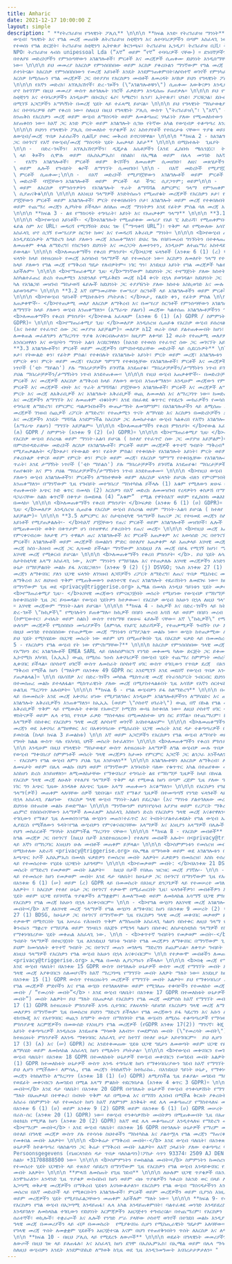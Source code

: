```yaml
---
title: Amharic
date: 2021-12-17 10:00:00 Z
layout: simple
description: " **የትሪገራይዝ የግላዊነት ፖሊሲ** \n\n\n **ክፍል አንድ፡ የትሪገራይዝ ማንነት** \n\n\n የእርስዎን
  ውሂብ፣ ግላዊነት እና የግል መረጃ መጠበቅ ለትሪገራይዝ ስቲቺንግ እና ለተባባሪዎቻችን በጣም አስፈላጊ ነው። ትሪገራይዝ ኬንያ ሃላፊነቱ
  የተወሰነ የግል ድርጅት፣ ትሪገራይዝ ስቲቺንግ ኢትዮጵያ ቅርንጫፍ፣ ትሪገራይዝ ኢንዲያ፣ ትሪገራይዝ ቢቪ፣ ትሪገራይዝ ደቡብ አፍሪካ
  NPO፣ ትሪገራይዝ ላብስ unipessoal Lda (“እኛ” ወይም “የኛ” ተባባሪዎች ናቸው) ። ደንበኞቻችን (\"ተጠቃሚዎች\")
  በተለያዩ መድረኮቻችን የምንሰጣቸውን አገልግሎቶች፣ ምርቶች እና መረጃዎች ሲጠቀሙ ደህንነት እንዲሰማቸው ማድረግ ለኛ በጣም አስፈላጊ
  ነው። \n\n\n ይህ መመሪያ ከእርስዎ የምንሰበስበው ወይም እርስዎ ያቀረቡልን ማንኛውም የግል መረጃ የሚስተናገድበትን መሰረት
  ይተነትናል። ከእርስዎ የምንሰበስበውን የመረጃ አይነቶች እንዴት እንደምንጠቀምበት፣ለሶስተኛ ወገኖች የምንካፈልበትን ሁኔታዎች እና
  እርስዎ ከሚሰጡን የግል መረጃዎች ጋር በተያያዘ የእርስዎን መብቶች ለመረዳት እባክዎ ይህን የግላዊነት ፖሊሲ በጥንቃቄ ያንብቡ።
  \n\n\n የእኛን መድረክ፣ አፕሊኬሽኖች፣ ድረ-ገጾችን (\"አገልግሎቶቹን\") ሲጠቀሙ እውቅናዎን እንዲያሳዩ ይጠየቃሉ አስፈላጊ
  ሆኖ ከተገኘም በዚህ መመሪያ ውስጥ ለተገለጹት ነገሮች ፈቃድዎን እንዲሰጡ ይጠየቃሉ። \n\n\n ይህ የግላዊነት ፖሊሲ በትሪገራይዝ
  ስቲቺንግ እና ተባባሪዎቻችን እንዲሁም በቡርኪና ፋሶ፣ ካሜሮን፣ ኬንያ፣ ኢትዮጵያ፣ ህንድ፣ ፖርቹጋል፣ ደቡብ አፍሪካ እና ኔዘርላንድ
  በሚገኙ አጋሮቻችን አማካኝነት በመረጃ ሂደት ላይ ተፈጻሚ ይሆናል። \n\n\n ይህ የግላዊነት ማስታወቂያ በትሪገራይዝ ስቲቺንግ
  እና በተባባሪዎቹ ስም የቀረበ ነው። ስለዚህ በዚህ የግላዊነት ፖሊሲ ውስጥ \"ትሪገራይዝ\"፣ \"እኛ\" ወይም \"የኛ\" በለን
  ስንጠቅስ የእርስዎን መረጃ ወይም ውሂብ ለማሰናዳት ወይም ለመቆጣጠር ሃላፊነት ያለው የሚመለከተውን የትሪገራይዝ ተባባሪ አካልን
  እየጠቀስን ነው። ከእኛ ጋር አንድ ምርት ወይም አገልግሎት ሲገዙ የትኛው አካል የውሂብዎ ተቆጣጣሪ እንደሚሆንም እናሳውቅዎታለን።
  \n\n\n ይህንን የግላዊነት ፖሊሲ በተመለከተ ጥያቄዎች እና አስተያየቶች የተበረታቱ ናቸው። ጥያቄ ወይም አስተያየት በሚኖር ጊዜ
  ለውሂብ/መረጃ ጥበቃ ኦፊሰራችን ሲልቪያ ቦወር መቅረብ ይኖርባቸዋል። \n\n\n **ክፍል 2 - ከአገልግሎቶች፣ ምርቶች እና መረጃዎች
  ጋር በተገናኘ የእኛ የውሂብ/መረጃ ማሰናዳት ሂደት አጠቃላይ እይታ** \n\n\n በሚከተሉት  ጊዜያት  መረጃዎን  እንዲሰጡን  ይጠየቃሉ፡-
  \n\n -   በድረ-ገጻችን፣  አፕሊኬሽኖቻችን፣  ዲጂታል  እሴቶቻችን (እንደ  ፌስቡክ  ሜሴንጀር፣  ትዊተር፣  ዋትስአፕ፣  ኢንስታግራም)
  \ ላይ  ቅጾችን  ሲሞሉ  ወይም  በኤስኤምኤስ፣  በስልክ፣  በኢሜል  ወይም  በሌላ  መንገድ  ከእኛ  ጋር  ሲፃፃፉ; \n\n
  -   የእኛን  አገልግሎቶች፣  ምርቶች  ወይም  ቅናሾችን  ለመጠቀም  ሲመዘገቡ፣  ለዜና  መጽሄታችን፣  የማስተዋወቂያ  ኢሜይሎች
  \ ወይም  ሌሎች  የግብይት  ቁሶች  ለማግኘት  ሲመዘገቡ፤ \n\n -   በእኛ  መድረኮች  የሚያገኟቸውን  አገልግሎቶች  ወይም
  \ ምርቶች  ሲጠቀሙ;\n\n -   በእኛ  መድረኮች  የሚያገኟቸውን  አገልግሎቶች  ወይም  ምርቶች  ደረጃ  ሲሰጡ\n\n -   በእኛ
  \ መድረኮች  ባገኟቸውን አገልግሎቶች  ወይም  ምርቶች  ላይ  ችግር  ሲያጋጥም; ወይም\n\n -   አገልግሎቶቻችንን  ለመገምገም
  \ ወይም  ለእርስዎ  የምንሰጥዎትን  የአገልግሎት  ጥራት  ለማሻሻል  ለምርምር  ዓላማ  የምንጠቀምባቸውን  የዳሰሳ  ጥናቶችን
  \ ሲያጠናቅቁ\n\n \n\n\n ለእነዚህ ዓላማዎች እንድትሰጡን የሚጠየቁት መረጃዎች የእርስዎን ጾታ፣ የልደት ቀን፣ ስልክ ቁጥር፣
  ያገኟቸውን ምርቶች ወይም አገልግሎቶች፣ ምርት የተቀበሉበትን ቦታ፣ አገልግሎት ወይም መረጃ የተቀበሉበትን ቦታ፣ የተመለሱ ሽልማቶችን
  ወይም ተጨማሪ መረጃን ሊያካትቱ ይችላሉ። ለበለጠ መረጃ ማንነትዎን እንደ የፊትዎ ምስል ባለ መረጃ እንዲያረጋግጡ ሊጠየቁ ይችላሉ።
  \n\n\n **ክፍል 3 - ልዩ የማስናዳት ተግባራት፣ አይነት እና የአጠቃቀም ዓላማ** \n\n\n **3.1 ድረ-ገጾቻችንን ሲጠቀሙ**
  \n\n\n <b>የውሂብ አይነቶች፡- </b>አገልግሎት የሚጠይቀው መሳሪያ የአይ ፒ አድራሻ፣ የሚጠቀምበት ቀን እና ሰአት፣ የተጠየቀው
  ፋይል ስም እና URL፣ መዳረሻ የሚገኝበት ድህረ ገጽ (“ማጣቀሻ URL”)፣ ጥቅም ላይ የሚውለው አሳሽ(web browser) እና
  አስፈላጊ ሆኖ ሲገኝ የመሣሪያዎ ስርዓተ ክወና እና የመዳረሻ አቅራቢዎ ማንነት። \n\n\n <b>የውሂብ ጠቀሜታ፡- </b>ወደ ድረ-ገጻችን
  እንዲያደርሱዎት ለማድረግ ከላይ ያለውን መረጃ እንጠቀማለን፣ ድህረ ገጹ የበይነመረብ ግንኙነትን በተቀላጠፈ ሁኔታ መመስረት እና
  ለመጠቀም ቀላል ለማድረግ፤ የስርዓቱን ደህንነት እና መረጋጋት ለመተንተን, እንዲሁም ለተጨማሪ አስተዳደራዊ ዓላማዎች ጠቀሜታ ላይ
  ይውላል። \n\n\n <b>ለመጠቀማችን የቀረበ ምክንያት፡ </b>ህጋዊ ፍላጎቶች (አንቀጽ 6 (1) (ረ) GDPR)። የእኛ ህጋዊ
  ፍላጎት ከላይ በተዘረዘሩት የመረጃ አሰባሰብ ዓላማዎች ላይ የተመሰረተ ነው። እርስዎን ለመለየት ዓላማ የተሰበሰበውን መረጃ አንጠቀምም።
  ከላይ ያለውን የግል መረጃ የማቅረብ ግዴታ የለብዎትም። ነገር ግን፣ እንደዚህ አይነት የግል መረጃዎች ካልተሰጡ ድረ-ገጾቹን መጠቀም
  አይችሉም። \n\n\n <b>የማጠራቀሚያ ጊዜ፡ </b>ማንኛውም ከደህንነት ጋር ተዛማጅነት ያለው ክስተት (ለምሳሌ የDDoS ጥቃት)
  እስካልተፈጠረ ድረስ ተጠቃሚን እንድንለይ የሚፈቅደን መረጃ ከ14 ቀናት በኋላ ይወገዳል። ከደህንነት ጋር ተዛማጅነት ያለው ክስተት
  ካለ የአገልጋይ መዝገብ ማስታወሻ ፋይሎች ከደህንነት ጋር ተያያዥነት ያለው ክስተቱ እስኪወገድ እና ሙሉ በሙሉ እስኪገለፅ ድረስ
  አይወገዱም። \n\n\n **3.2 እኛ በምንመራቸው የመሣሪያ ስርዓቶች ላይ አገልግሎቶችን ወይም ምርቶችን ለማግኘት ሲመዘገቡ**
  \n\n\n <b>የውሂብ ዓይነቶች የሚከተሉትን ያካትታሉ: </b>ጾታ, የልደት ቀን, የፊትዎ ምስል \n\n\n <b>የዚህ ውሂብ
  አጠቃቀሞች፡- </b>የተጠቃሚ መለያ ለእርስዎ ለማቅረብ እና በመሣሪያ ስርዓቶች የምንሰጣቸውን አገልግሎቶች፣ ምርቶች እና መረጃዎች
  ለማግኘት ከላይ ያለውን ውሂብ እንጠቀማለን። (አማራጭ ያልሆነ) መረጃው ካልተሰጠ አገልግሎቶቻችንን ማግኘት አይቻልም። \n\n\n
  <b>ለመጠቀማችን የቀረበ ምክንያት፡ </b>የውል አፈጻጸም (አንቀጽ 6 (1) (ለ) GDPR / ስምምነት (አንቀጽ 9 (2) (ሀ)
  GDPR)። \n\n\n <b>የማጠራቀሚያ ጊዜ፡ </b>መለያዎ እንዲሰረዝ ሲጠይቁ የእርስዎ ውሂብ ይሰረዛል ወይም ማንነት አልባ ይደረጋል
  (እና ከተለየ የተፈጥሮ ሰው ጋር መያያዝ አይቻልም)። መለያዎ ከ12 ወራት በላይ ያልተጠቀሙበት ከሆነ፣ አገልግሎቶቻችንን መጠቀም
  ለመቀጠል መፈለግዎን ለማረጋገጥ ጥያቄ እናቀርብሎታለን። ከዚያም ለቀጣይ 12 ወራት የተጠቃሚ መለያዎት ጥቅም ላይ ካልዋለ፣ መለያዎትን
  እንሰርዘዋለን እና ውሂቦትን ማንነት አልባ እናደርገዋለን (ከአንድ የተወሰነ የተፈጥሮ ሰው ጋር መገናኘት አይቻልም)። \n\n\n
  **3.3 አገልግሎቶችን፣ ምርቶች ወይም መረጃዎችን በምናስተዳድራቸው መድረኮች ላይ ሲደርሱዎት** \n\n\n የውሂብ አይነቶች የሚያጠቃልሉት፡
  ጾታ፣ የትውልድ ቀን፣ የፊትዎ ምስል፣ የተቀበሉት የአገልግሎት አይነት፣ ምርት ወይም መረጃ፣ አገልግሎቱን ያቀረቡልዎ ተዋናይ ወይም
  የምርት ቀን፣ ምርት ወይም መረጃ፣ የእርስዎ ግምገማ የተቀበሏቸው የአገልግሎቶች፣ ምርቶች እና መረጃዎች ጥራት፣ እንደ ታማኝነት
  ነጥቦች ('ቲኮ ማይልስ') ያሉ ማበረታቻዎችን ይገባኛል እንደጠየቁ፣ ማበረታቻዎችን/ታማኝነትን ነጥብ ይገባኛል የጠየቁበት እና ምን
  ያህል ማበረታቻዎችን/ታማኝነትን ነጥብ እንደተጠቀሙ። \n\n\n የዚህ ውሂብ አጠቃቀሞች፡- በመድረኮቻችን የምንሰጣቸውን አገልግሎቶች፣
  ምርቶች እና መረጃዎች ለእርስዎ ለማቅረብ ከላይ ያለውን ውሂብ እንጠቀማለን። እንዲሁም መረጃውን የምንጠቀመው የሚያገኟቸው የአገልግሎት፣
  ምርቶች እና መረጃዎች ብዛት እና ጥራት ለማሻሻል፣ ያገኟቸውን አገልግሎቶች፣ ምርቶች እና መረጃዎች ለማረጋገጥ፣ ላገኙት አገልግሎት፣
  ምርት እና መረጃ ለአቅራቢዎች እና አገልግሎት አቅራቢዎች ወጪ ለመመለስ እና ለማረጋገጥ ነው። ከመድረክዎቻችን አገልግሎቶችን፣ ምርቶች
  እና መረጃዎችን ለማግኘት እና ለመጠቀም ብቁነትዎ፣ እንደ በዘፈቀደ ቁጥጥር የተደረጉ ሙከራዎችን የመሳሰሉ የምርምር ጣልቃገብነቶችን
  ተግባራዊ ለማድረግ፣ የምርምር ጣልቃገብነቶችን ውጤታማነት ለመገምገም፣ በአገልግሎታችን ላይ ለሚሰጡ አገልግሎቶች፣ ምርቶች ወይም
  መረጃዎች ገንዘብ ሰጪዎች ሪፖርት ለማድረግ፣ የተጠቃሚን ጥናት ለማካሄድ እና እርስዎን በመድረኮቻችን ያገኟቸውን አገልግሎቶች፣ ምርቶች
  እና መረጃዎችን እንዴት ማሻሻል እንደምንችል ከእርስዎ ጋር ለመከታተል። ውሂብ ካልቀረበ የእኛን አገልግሎቶች፣ ምርት ወይም መረጃ
  (አማራጭ ያልሆነ) ማግኘት አይቻልም። \n\n\n <b>ለመጠቀማችን የቀረበ ምክንያት፡ </b>የውል አፈጻጸም (አንቀጽ 6 (1)
  (ለ) GDPR / ስምምነት (አንቀጽ 9 (2) (ሀ) GDPR)። \n\n\n <b>የማጠራቀሚያ ጊዜ፡ </b>መለያዎ እንዲሰረዝ ሲጠይቁ
  የእርስዎ ውሂብ ይሰረዛል ወይም ማንነት-አልባ ይሆናል ( ከተለየ የተፈጥሮ ሰው ጋር መያያዝ አይቻልም)። \n\n\n **3.4 እኛ
  በምናስተዳድራቸው መድረኮች ለርስዎ የአገልግሎቶች፣ ምርቶች ወይም መረጃዎች ቀጥተኛ ግብይት ማቅረብ** \n\n\n <b>የውሂብ አይነቶች
  የሚያጠቃልሉት፡ </b>ጾታ፣ የትውልድ ቀን፣ የፊትዎ ምስል፣ የተቀበሉት የአገልግሎት አይነት፣ ምርት ወይም መረጃ፣ አገልግሎቱን
  ያቀረቡልዎ ተዋናይ ወይም የምርት ቀን፣ ምርት ወይም መረጃ፣ የእርስዎ ግምገማ የተቀበሏቸው የአገልግሎቶች፣ ምርቶች እና መረጃዎች
  ጥራት፣ እንደ ታማኝነት ነጥቦች ('ቲኮ ማይልስ') ያሉ ማበረታቻዎችን ይገባኛል እንደጠየቁ፣ ማበረታቻዎችን/ታማኝነትን ነጥብ ይገባኛል
  የጠየቁበት እና ምን ያህል ማበረታቻዎችን/ታማኝነትን ነጥብ እንደተጠቀሙ። \n\n\n <b>የዚህ ውሂብ አጠቃቀሞች፡ </b>ከላይ
  ያለውን ውሂብ አገልግሎቶችን፣ ምርቶችን ለማስተዋወቅ ወይም ለእርስዎ ፍላጎት ይሆናሉ ብለን የምናምንበትን መረጃ ለእርስዎ ለመስጠት
  እንጠቀማለን። በማንኛውም ጊዜ የግብይት መተግበሪያ ማስተካከል ይችላሉ (1) አቁም የሚለውን ጽሁፍ በአገልግሎታችን ለመመዝገብ ወደ
  ተጠቀሙበት አጭር ኮድ ቁጥር በመላክ (2) እርስዎን በእኛ መድረክ ለመመዝገብ የረዳዎትን ቀስቃሽ በማነጋገር እና በማሳወቅ (3)
  ባጋራናቸው ስልክ ቁጥሮች በቀጥታ በመደወል (4) “አቁም”  የሚል የዋትስአፕ ወይም የፌስቡክ መልእክት በመላክ ወይም (5) ኢሜል
  በመላክ። \n\n\n <b>ለመጠቀማችን የቀረበ ምክንያት፡ </b>ፍቃድ (አንቀጽ 6 (1) (ሀ) GDPR)። \n\n\n <b>የማጠራቀሚያ
  ጊዜ፡ </b>መለያዎ እንዲሰረዝ ሲጠይቁ የእርስዎ ውሂብ ይሰረዛል ወይም ማንነት-አልባ ይሆናል ( ከተለየ የተፈጥሮ ሰው ጋር መያያዝ
  አይቻልም)። \n\n\n **3.5 ለምርምር እና ስታቲስቲካዊ ዓላማዎች ከጤናዎ ጋር የተዛመደ መረጃን ስለመጠቀም** \n\n\n <b>የውሂብ
  አይነቶች የሚያጠቃልሉት፡- </b>ከእኛ ያገኟቸውን የጤና ምርቶች ወይም አገልግሎቶች መዝገቦች፣ ሌሎች የእኛን ምርቶች ወይም አገልግሎቶች
  በሚጠቀሙበት ወቅት በቀጥታም ሆነ በተዘዋዋሪ ያቀረቡትን የጤና መረጃ። \n\n\n <b>የዚህ መረጃ አጠቃቀሞች፡- </b>ይህን መረጃ
  የምናቀናብረው ከጾታዊ ሥነ ተዋልዶ ጤና አገልግሎቶች እና ምርቶች አጠቃቀም እና አወሳሰድ ጋር በተገናኘ ምርምር ለማድረግ እና በጤና
  ምርቶች፣ አገልግሎቶች ወይም መረጃዎች በመልክዓ ምድር በተለያየ አጠቃቀም ላይ አጠቃላይ አሃዛዊ መረጃን ለማዘጋጀት ከእርስዎ ያገኘነው
  መረጃ ከስነ-ሕዝብ መረጃ ጋር ሊዛመድ ይችላል። ማንኛውም እንደዚህ ያለ መረጃ በይፋ የሚገኝ ከሆነ፣ ማንነቱ ሳይገለጽ እንደ ማጠቃለያ
  አሃዛዊ መረጃ የሚቀርብ ይሆናል። \n\n\n <b>ለመጠቀማችን የቀረበ ምክንያት፡ </b>. ይህ ሂደት ለሳይንሳዊ ምርምር ወይም
  ስታትስቲካዊ አላማ አስፈላጊ ነው, እናም ማንነትን የማይገልጹ እና የተጠቃለሉ አሃዛዊ መረጃዎችን አንድን ሰው ለይቶ ለማወቅ በምንም
  ሁኔታ በማይቻልበት መልኩ ይፋ እናደርጋለን። (አንቀጽ 9 (2) (j) DSVGO; ንኡስ አንቀጽ 27 (1) BDSG)። ለነዚህ አላማዎች
  መረጃን ለማቀናበር ያለን ህጋዊ ፍላጎት ለገንዘብ ለጋሾቻችን ሪፖርት ለማድረግ፣ ለጤና ጥበቃ ሚኒስቴር መስሪያ ቤቶች ህጋዊ ሪፖርት
  ለማቅረብ እና ለህዝብ ጥቅም የሚጠቅመውን ሁለንተናዊ የጤና አገልግሎት ተደራሽነትን ለመደገፍ ነው። ከሁኔታዎች ጋር በተያያዙ ምክንያቶች
  በማንኛውም ጊዜ ወደ <privacy@triggerise.org> ኢሜል በመላክ እንዲህ ዓይነቱን ሂደት መቃወም ይችላሉ። \n\n\n
  <b>የማጠራቀሚያ ጊዜ፡- </b>አሃዛዊ መረጃውን የምናዘጋጅበት መሰረት የሚሆነው የውሂብዎ የማከማቻ ጊዜ በክፍል 3.2 መሰረት
  ከተቀናበረበት ጊዜ ጋር ይዛመዳል። የውሂብ ሂደትዎን ከተቃወሙ፣ የእርስዎ ውሂብ ከአሁን በኋላ ለዚህ ዓላማ ጥቅም ላይ አይውልም
  ። አሃዛዊ መረጃውም ማንነት-አልባ ይሆናል። \n\n\n **ክፍል 4 - ኩኪዎች እና በድረ-ገፃችን ላይ ክትትል** \n\n\n የእኛ
  ድረ-ገጾች \"ኩኪዎች\" የሚባሉትን ይጠቀማሉ። ኩኪዎች በበይነ መረብ አሳሽ ላይ ወይም በበይነ መረብ አሳሽ ውስጥ በተጠቃሚው መሳሪያ
  (ኮምፒውተር፣ ታብሌት ወይም ስልክ) ውስጥ የተከማቹ የጽሁፍ ፋይሎች ናቸው። እኛ \"ኩኪዎች\" የሚለውን ቃል በድረ-ገጻችን ላይ
  ሁሉንም መረጃዎች የሚሰበስቡ መሳሪያዎችን (ለምሳሌ የአይፒ አድራሻዎች, የተጠቃሚዎች ጉብኝት ቦታ እና ጊዜ) ለማመልከት እንጠቀማለን።
  በዚህ መንገድ የተሰበሰበው የተጠቃሚው መረጃ ማንነቱን በማያጋልጥ መልኩ ነው። ውሂቡ ከተጠቃሚው ሌላ የግል ውሂብ ጋር አብሮ አይከማችም።
  ይህ ሂደት የሚካሄደው በህጋዊ መሰረት ነው ወይም ህግ በሚጠየቅበት ጊዜ በእርስዎ ፍቃድ ላይ በመመስረት ነው። \n\n\n **ክፍል
  5 - የእርስዎን የግል ውሂብ የት ነው የምናከማቸው?** \n\n\n ከእርስዎ የምንሰበስበው ግላዊ መረጃ በአውሮፓ ህብረት (አውሮፓ)
  የአማዞን ድር አገልግሎቶች EMEA SARL ላይ በሉክሰምበርግ የንግድ መቀመጫ ካለው ድርጅት ጋር ይቀመጣል። ይህ መረጃ ግን ከአውሮፓ
  ኢኮኖሚክ አካባቢ (ኢኢኤ) ውጪ በሚሰሩ ንዑስ አቀናባሪዎች በውሂብ ሂደት ተጨማሪ ስምምነት መሰረት  አንቀጽ 44 እና ተከታይ GDPR
  ሊቀናበር ይችላል። በሶስተኛ ሀገሮች ውስጥ ለመስራት በሶስተኛ ሀገር ውስጥ ተገቢውን የጥበቃ ደረጃ  በአንቀጽ 46 GDPR እንደተጠቀሰው
  ማቅረብ የሚችል ከሆነ (ማለትም በአንቀጽ 49 GDPR ስር እንደሚገኙ እንደ መደበኛ የውሂብ ጥበቃ አንቀጾች፣ ወይም ልዩ ሁኔታዎች
  ያጠቃልላል)። \n\n በአሳሽዎ እና በድረ-ገፃችን መካከል ሚስጥራዊ መረጃ የትራንስፖርት ንብርብር ደህንነት (\"TLS\") በመጠቀም
  በተመሰጠረ መልኩ ይተላለፋል። ሚስጥራዊነት ያለው መረጃ በሚያስተላልፉበት ጊዜ አሳሽዎ የእኛን ሰርተፍኬት ማረጋገጥ የሚችል መሆኑን
  ሁልጊዜ ማረጋገጥ አለብዎት። \n\n\n **ክፍል 6 - የግል ውሂብዎን ይፋ ስለማድረግ** \n\n\n በመረጃ ማቀናበሪያ ስምምነት
  ላይ በመመስረት እንደ መረጃ አቀናባሪ ሆነው የሚያገለግሉና እንዲሁም አገልግሎቶቻችንን ለማካሄድና እና ጠብቆ ለማቆየት የቴክኒክ
  አገልግሎት አቅራቢዎችን እንጠቀማለን። ከኢኢኤ (ወይም \"ሶስተኛ ሀገራት\") ውጪ በኛ በኩል የግል መረጃን የሚያዘጋጁ አገልግሎት
  አቅራቢዎች ጥቅም ላይ የሚውሉት ተቀባዩ የአውሮፓ ኮሚሽን ውሳኔ ከተቀበለ ነው። ለዚህ ሶስተኛ ሀገር ተገቢነት፣ተስማሚ ወይም ተገቢ
  ዋስትናዎች ወይም ሌላ ተገቢ የጥበቃ ፈቃድ ማስተላለፍ በሚመለከተው ህግ ስር ይገኛል። በተጨማሪም፣ ከላይ በአንቀጽ 3 ከተዘረዘሩት
  አላማዎች በስተቀር የእርስዎን ግላዊ መረጃ ለሶስተኛ ወገኖች አናስተላልፍም። \n\n\n <b>ለመጠቀማችን የቀረበ ምክንያት፡ </b>የግል
  መረጃን ወደ አቀናባሪ ለማዘዋወር እና በአቀነባባሪው የሚሰራበት ህጋዊ መሰረት እንደ ዳታ ተቆጣጣሪዎች በምንተማመንበት ህጋዊ መሰረት
  ይወሰናል (ከላይ ክፍል 3 ይመልከቱ) \n\n እኛ ወይም አጋሮቻችን የእርስዎን የግል ውሂብ ለማሳየት ወይም ለማጋራት በምንሰራበት
  የግዛት ክልል ውስጥ ባሉ የአካባቢ ህጎች መሰረት ከተፈለገን። \n\n\n <b>ለመጠቀማችን የቀረበ ምክንያት፡ </b>ህጋዊ ግዴታ።
  \n\n እንዲሁም በዚህ የግላዊነት ማስታወቂያ ውስጥ ለተዘረዘሩት አላማዎች ለግል ውሂብዎ ሙሉ ጥበቃ በሚሰጡ አግባብነት ያላቸው
  የውሂብ ማቀናበሪያ ስምምነቶች መሰረት ግላዊ መረጃዎን ከታመኑ የምርምር አጋሮች ጋር ልንጋራ እንችላለን። \n\n\n **ክፍል 7
  - የእርስዎን የግል ውሂብ ለምን ያህል ጊዜ እንይዛለን** \n\n\n አገልግሎቶቹን ለእርስዎ ለማቅረብ፣ ሊነሱ የሚችሉ ልዩ ጉዳዮችን
  ለመፍታት ወይም በሌላ መልኩ በህግ ወይም በማንኛውም አግባብነት ባለው የቁጥጥር አካል በተጠየቀው መሰረት ከላይ ያለውን መረጃ አስፈላጊ
  እስከሆነ ድረስ እንይዘዋለን። ለሚመለከታቸው የማቀናበሪያ ተግባራት ልዩ የማከማቻ ጊዜዎች ከላይ በክፍል 3 ተዘርዝረዋል። \n\n\n
  የእርስዎ ግላዊ መረጃ ለሁለት የተለያዩ ዓላማዎች ጥቅም ላይ የሚውል ከሆነ በጣም ረጅም ጊዜ ያለው ዓላማ እስኪያልቅ ድረስ እናቆየዋለን፣
  ነገር ግን አጭር ጊዜው እንዳለቀ ለአጭር ጊዜው አላማ መጠቀሙን እናቆማለን። \n\n\n የእርስዎን የግል ውሂብ መዳረሻ ለሚመለከተው
  ዓላማ(ዎች) መጠቀም ላለባቸው ሰዎች ገድበናል። የእኛ የማቆያ ጊዜዎች በተመጣጣኝ የንግድ ፍላጎቶች ላይ የተመሰረቱ ናቸው፣ ከአሁን
  በኋላ አስፈላጊ ያልሆነው  የእርስዎ ግላዊ ውሂብ ማንነት-አልባ ይደረጋል። (እና ማንነቱ ያልተገለጸው መረጃ ሊቆይ ይችላል) ወይም
  ደህንነቱ በተጠበቀ መልኩ ይወድማል። \n\n\n ማንኛውንም የህግ፣የሂሳብ አያያዝ ወይም የሪፖርት ማቅረቢያ መስፈርቶችን ለማርካት
  ጨምሮ የሰበሰብናቸውን አላማዎች ለመፈጸም አስፈላጊ እስከሆነ ድረስ የእርስዎን ግላዊ መረጃ እናቆየዋለን። \n\n\n ለግል ውሂቡ
  ተገቢውን የማቆያ ጊዜ ለመወሰን፣የግል ውሂቡን መጠን፣ተፈጥሮ እና ትብነት፣ያልተፈቀደለት የግል ውሂብ አጠቃቀምዎ ወይም ይፋ ማድረግ
  ሊያደርስ የሚችለውን ጉዳት፣የግል ውሂብዎን የምናቀናብርባቸው አላማዎች እና እነዚያን አላማዎች በሌሎች መንገዶች እና በሚመለከታቸው
  የህግ መስፈርቶች ማሳካት እንደምንችል ማረጋገጥ ናቸው። \n\n\n **ክፍል 8 - የእርስዎ መብቶች** \n\n\n በGDPR ስር፣
  ከግል መረጃዎ ጋር በተገናኘ (ከዚህ በታች እንደተዘረዘረው) የተለያዩ መብቶች አሎት። በ<privacy@triggerise.org>
  ላይ እኛን በማነጋገር እነዚህን ሁሉ መብቶች መጠቀም ይቻላል። \n\n\n <b>ስምምነቱን የመሰረዝ መብት፡ </b>በማንኛውም ጊዜ
  በሚከተለው አድራሻ <privacy@triggerise.org> በኢሜል በማሳወቅ ወይም ወደ አገልግሎቱን በምንሰጥባቸው ሃገራት በሚገኙ
  አጫጭር ኮዶች ኤስኤምኤስ በመላክ ፍቃድዎን የመሰረዝ መብት አለዎት። ፈቃድዎን በመሰረዝ፣ እስከ ተሰረዘበት ጊዜ ድረስ ባለው ስምምነት
  ላይ የተመሰረተው የሂደቱ ህጋዊነት አይጎዳም። \n\n\n <b>የመቃወም መብት: </b>በአንቀጽ 21 DSGVO ሥር ያሉትን ሁኔታዎች
  መሰረት በማድረግ የመቃወም መብት አልዎት።   ከዚህ በታች የበለጠ ዝርዝር መረጃ ያገኛሉ፡- \n\n - ቅንብሩ በህጋዊ ፍላጎቶች
  ላይ የተመሰረተ ከሆነ የመቃወም መብት፡ እንደ ዳታ ባለቤት፣ ከሁኔታዎ ጋር በተገናኘ በማንኛውም ጊዜ የእርስዎን ግላዊ መረጃ መቀናበር
  በአንቀጽ 6 (1) (ሠ) ወይም (ረ) GDPR ላይ በመመስረት በእነዚያ ድንጋጌዎች ላይ የተመሠረተ መገለጫን ጨምሮ የመቃወም መብት
  አለዎት። ፣ ከእርስዎ የተለየ ሁኔታ ጋር በተገናኘ ተቃውሞ በሚፈጠርበት ጊዜ፣ ፍላጎቶችዎን፣ መብቶችዎን እና ነጻነቶችዎን የሚሽረው
  ሂደት ወይም ህጋዊ የይገባኛል ጥያቄዎችን ለማቋቋም፣ ለመለማመድ ወይም ለመከላከል አሳማኝ ህጋዊ ምክንያቶችን እስካላሳየን ድረስ
  የእርስዎን የግል መረጃ ከአሁን በኋላ አናቀናብርም። \n\n - <b>የግል ውሂቦን ለአሃዛዊ መረጃ አገልግሎት መቀናበርን የመቃወም
  መብት፡</b> እኛ ለአሃዛዊ መረጃ ዓላማዎች የግል ውሂቦን ለማቀናበር ከሆነ በአንቀጽ 9 መሠረት (2) (በ) DSGVO, ክፍል
  27 (1) BDSG, ከሁኔታዎ ጋር በተገናኘ በማንኛውም ጊዜ የእርስዎን ግላዊ መረጃ መቀናበር መቃወም ይችላሉ። እንዲህ ዓይነት
  ተቃውሞ በሚኖርበት ጊዜ አሠራሩ የሕዝብን ጥቅም ለማስጠበቅ አስፈላጊ ካልሆነ በስተቀር ለዚህ ዓላማ የሚመለከተውን የግል መረጃ አናቀናብርም።
  ቅንብሩን ማቋረጥ የማይቻል ወይም ግንዛቤን በእጅጉ የሚጎዳ ካልሆነ በስተቀር ለስታቲስቲክስ ዓላማዎች የስታቲስቲክስ ዓላማዎች እና
  የማቀነባበሪያው ሂደት መቀጠል አስፈላጊ ነው. \n\n - <b>ቀጥተኛ ግብይትን የመቃወም መብት፡-</b> የግል መረጃዎ ለቀጥታ
  ግብይት ዓላማዎች በተዘጋጀበት ጊዜ ለእንደዚህ ዓይነቱ ግብይት የግል መረጃዎን ለማቀናበር በማንኛውም ጊዜ የመቃወም መብት አለዎት፣
  ይህም ከመሳሰሉት ቀጥተኛ ግብይት ጋር በተገናኘ መጠን መገለጫ ማድረግን ይጨምራል። ለቀጥታ ግብይት ዓላማዎች ማቀናበርን ከተቃወሙ፣
  ለነዚህ ዓላማዎች የእርስዎን የግል ውሂብ ከአሁን በኋላ አናቀናብርም። \n\n የተቃውሞ መብቶችን ለመጠቀም በማንኛውም ጊዜ ወደ
  <privacy@triggerise.org> ኢሜል በመላክ ሊያነጋግሩን ይችላሉ። \n\n\n <b>በቂ መረጃ የማግኘት መብት</b> ፡
  እንደ ውሂብ ባለቤት፣ በአንቀጽ 15 GDPR ውስጥ በተገለጹት ሁኔታዎች ውስጥ መረጃ የማግኘት መብት አልዎት። ይህ ማለት የእርስዎን
  ግላዊ መረጃ እያቀናበርን ስለመሆናችን ከእኛ ማረጋገጫ የማግኘት መብት አለዎት ማለት ነው። እንደዚያ ከሆነ፣ የግል መረጃውን እና
  በአንቀጽ 15 (1) GDPR ውስጥ የተዘረዘሩትን መረጃዎች የማግኘት መብት አልዎት። ይህ የማቀነባበሪያ አላማዎችን፣ እየተሰሩ ያሉ
  የግል መረጃዎች ምድቦችን እና የግል ውሂቡ የተገለጸላቸው ወይም የሚገለጡ ተቀባዮችን የተመለከተ መረጃን ያካትታል። \n\n\n <b>የመደምሰስ
  መብት / “የመረሳት መብት”</b> ፡ እንደ ውሂብ ባለቤት፣ በአንቀጽ 17 GDPR በተመለከቱት ሁኔታዎች ስር የመሰረዝ (“የመረሳት
  መብት”) መብት አልዎት። ይህ ማለት በአጠቃላይ የእርስዎን የግል መረጃ መደምሰስ ከእኛ የማግኘት መብት አልዎት። እና በአንቀጽ
  17 (1) GDPR ከተዘረዘሩት ምክንያቶች አንዱ ሲተገበር ያለፍላጎት ሳይዘገይ የእርስዎን ግላዊ መረጃ ለማጥፋት እንገደዳለን።
  መለያዎን በማንኛውም ጊዜ በመሰረዝ ይህንን ማድረግ ይችላሉ። የግል መረጃውን ይፋ ካደረግን እና እሱን ለማጥፋት ከተገደድን ፣ ያለውን
  ቴክኖሎጂ እና የአተገባበር ወጪን ከግምት ውስጥ በማስገባት የግል ውሂብን ለሚሰሩ ተቆጣጣሪዎች የማሳወቅ ቴክኒካዊ እርምጃዎችን ጨምሮ
  ምክንያታዊ እርምጃዎችን በመውሰድ የእነዚያን የግል መረጃዎች (የGDPR አንቀጽ 17(2)) ማገናኛ፣ ቅጂ ወይም ብዜት በእንደዚህ
  አይነት ተቆጣጣሪዎች እንዲሰረዙ እንደጠየቁ ማሳወቅ አለብን። የመደምሰስ መብት (\"የመረሳት መብት\")  በአንቀጽ 17 (3) GDPR
  ከተዘረዘሩት ምክንያቶች ለአንዱ ማቀነባበር አስፈላጊ ሆኖ ከተገኘ በተለየ ሁኔታ አይተገበርም።  ይህ ሊሆን የሚችለው ለምሳሌ፡ (በአንቀጽ)
  17 (3) (ለ) እና (ሠ) GDPR) ስር እንደተቀመጠው ሂደቱ ህጋዊ ግዴታን ለመወጣት ወይም ህጋዊ የይገባኛል ጥያቄዎችን ለማቋቋም፣
  ለማካሄድ ወይም ለመከላከል አስፈላጊ ከሆነ የሚሉትን ያካትታል። \n\n\n <b>የውሂብ መቀናበርን የመገደብ መብት፡-</b> እንደ
  ውሂብ ባለቤት፣ በአንቀጽ 18 GDPR በተመለከቱት ሁኔታዎች የውሂብ መቀናበርን የመገደብ መብት አልዎት። ይህ ማለት በአንቀጽ 18
  (1) GDPR ከተመለከቱት ሁኔታዎች ውስጥ አንዱ ተግባራዊ ከሆነ የማቀነባበሪያውን ገደብ ከእኛ የማግኘት መብት አለዎት ማለት ነው።
  ይህ ሊሆን የሚችለው፥ ለምሳሌ, የግል መረጃን ትክክለኛነት ከተከራከሩ. በእንደዚህ ዓይነት ሁኔታ, የማቀነባበሪያው ገደብ የግላዊ
  መረጃን ትክክለኛነት ለማረጋገጥ (አንቀጽ 18 (1) (ሀ) GDPR) ለሚያስችል ጊዜ ይቆያል። መገደብ ማለት የተከማቸ የግል መረጃ
  የወደፊት መቀናብርን ለመገደብ በሚል አላማ ምልክት ተደርጎበታል (አንቀጽ 4 ቁጥር 3 GDPR)። \n\n\n <b>የውሂብ ተንቀሳቃሽነት
  መብት፡</b> እንደ ዳታ ባለቤት፣ በአንቀጽ 20 GDPR በተገለጹት ሁኔታዎች የውሂብ ተንቀሳቃሽነት የማግኘት መብት አልዎት። ይህ
  ማለት በአጠቃላይ በተዋቀረ፣ በብዛት ጥቅም ላይ በሚውል እና በማሽን ሊነበብ በሚችል ቅርጸት ያቀረቡትን የግል መረጃ የመቀበል እና
  አሰራሩ በስምምነት ላይ የተመሰረተ ከሆነ ከእኛ ያለምንም እንቅፋት ወደ ሌላ መቆጣጠሪያ የማስተላለፍ መብት አለዎት ማለት ነው።
  በአንቀጽ 6 (1) (ሀ) ወይም አንቀጽ 9 (2) GDPR ወይም በአንቀጽ 6 (1) (ሀ) GDPR መሠረት ውል እና ሂደቱ የሚከናወነው
  በራስ-ሰር (አንቀጽ 20 (1) GDPR) ነው። የውሂብ ተንቀሳቃሽነት መብትዎን በሚጠቀሙበት ጊዜ በአጠቃላይ የእርስዎን የግል ውሂብ
  በቴክኒክ የሚቻል ከሆነ (አንቀጽ 20 (2) GDPR) ከእኛ ወደ ሌላ መቆጣጠሪያ እንዲተላለፍ የማድረግ መብት አለዎት። \n\n\n
  <b>የማረም መብት</b> ፡ እንደ ውሂብ ባለቤት፣ በአንቀጽ 16 GDPR በተገለጹት ሁኔታዎች የማረም መብት አልዎት። ይህ ማለት
  በተለይ በግላዊ መረጃዎ ውስጥ ያሉ የተሳሳቱ ስህተቶችን ማስተካከል እና ያልተሟላ የግል መረጃን ማጠናቀቅ ሲያስፈልግ ሳይዘገይ ከእኛ
  የመቀበል መብት አለዎት። \n\n\n <b>ቅሬታ የማቅረብ መብት፡-</b> እንደ ውሂብ ባለቤት፣ በአንቀጽ 77 GDPR ውስጥ በተገለጹት
  ሁኔታዎች ከተቆጣጣሪ ባለስልጣን ጋር ቅሬታ የማቅረብ መብት አልዎት። ለእኛ ኃላፊነት ያለው ተቆጣጣሪ ባለስልጣን Autoriteit
  Persoonsgegevens (የኔዘርላንድስ ዳታ ጥበቃ ባለስልጣን)፣ፖስታ ሳጥን 93374፣ 2509 AJ DEN HAAG፣ ኔዘርላንድስ
  ስልክ፡ +31708888500 ነው። \n\n\n <b>ስምምነትን የመከልከል መብት፡</b> ስምምነትን ከመሰረዝዎ በፊት በፈቃድ ላይ
  የተመሰረተ ሂደት ህጋዊነት ላይ ተጽእኖ ሳይደረግ በማንኛውም ጊዜ የእርስዎን የግል ውሂብ እንዳይቀናበር የእርስዎን ስምምነት የመሰረዝ
  መብት አለዎት። \n\n\n **ምላሽ ለመስጠት የጊዜ ገደብ** \n\n\n ለሁሉም ህጋዊ ጥያቄዎች በአንድ ወር ውስጥ  ምላሽ ለመስጠት
  እንሞክራለን። አንዳንድ ጊዜ ጥያቄዎ ውስብስብ ከሆነ ወይም ብዙ ጥያቄዎችን ካቀረቡ ከአንድ ወር በላይ ሊወስድብን ይችላል። በዚህ
  አጋጣሚ ወቅታዊ መረጃዎችን በማቅረብ ሂደቱን እናሳውቆታለን። የእርስዎን የግል ውሂብ ማሰናዳታችንን እንድናቆም ወይም የግል ውሂብዎን
  መሰረዝ በእኛ መድረኮች ላይ የሚቀርቡትን አገልግሎቶች፣ ምርቶች ወይም መረጃዎችን ወይም ቢያንስ እነዚያን የአገልግሎቶች፣ ምርቶች
  ወይም መረጃዎችን ሂደት የሚያስፈልጋቸውን መጠቀም አይችሉም ማለት ነው። \n\n\n **ክፍል 9- የውሂብ ደህንነት** \n\n\n
  የእርስዎን የግል ውሂብ በአጋጣሚ እንዳይጠፋ፣ ሌላ አካል እንዳይጠቀምበት፣ ባልተፈቀደ መንገድ እንዳይደረስበት፣ እንዳይቀየር ወይም
  እንዳይገለጥ ለመከላከል ተገቢውን የደህንነት እርምጃዎችን አዘጋጅተን ተግብረናል። በተጨማሪም፣ የእርስዎን የግል ውሂብ ማወቅ ላለባቸው
  ሰራተኞች፣ ወኪሎች፣ ተቋራጮች እና ሌሎች የንግድ ሥራ ያላቸው ሶስተኛ ወገኖች በተገደበ መልኩ እንዲያውቁ እናደርጋላን። የእርስዎን
  ግላዊ መረጃ በመመሪያችን ላይ ብቻ በመመስረት  የሚያቀናበሩ ሲሆን የሚስጢራዊነት ግዴታም አለባቸው። \n\n ማንኛውንም የተጠረጠረ
  የግላዊ መረጃ ጥሰት ለመቋቋም ሂደቶችን አዘጋጅተናል እናም በህግ የተጠየቅንበትን ጥሰት ለእርስዎ እና ለሚመለከተው ተቆጣጣሪ እናሳውቃለን።
  \n\n **ክፍል 10 - በዚህ ፖሊሲ ላይ የሚደረጉ ለውጦች** \n\n\n ወደፊት በግላዊነት መመሪያችን ላይ የምናደርጋቸው ማንኛቸውም
  ለውጦች በዚህ ገጽ ላይ ይለጠፋሉ፣ እና አስፈላጊ ከሆነ ደግሞ በኤስኤምኤስ፣ በኢሜል ወይም በሌላ ማሳወቂያዎች እናሳውቅዎታለን።
  ስለዚህ ውሂብዎን እንዴት እንደምናስኬድ ለማወቅ ከጊዜ ወደ ጊዜ እንዲገመግሙት እናበረታታዎታለን። "
---
```


